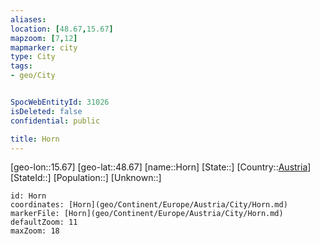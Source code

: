 ```yaml
---
aliases: 
location: [48.67,15.67]
mapzoom: [7,12] 
mapmarker: city 
type: City
tags:
- geo/City


SpocWebEntityId: 31026
isDeleted: false
confidential: public

title: Horn
---
```

[geo-lon::15.67]
[geo-lat::48.67]
[name::Horn]
[State::]
[Country::[Austria](geo/Continent/Europe/Austria.md)]
[StateId::]
[Population::]
[Unknown::]


```leaflet
id: Horn
coordinates: [Horn](geo/Continent/Europe/Austria/City/Horn.md)
markerFile: [Horn](geo/Continent/Europe/Austria/City/Horn.md)
defaultZoom: 11 
maxZoom: 18
```


